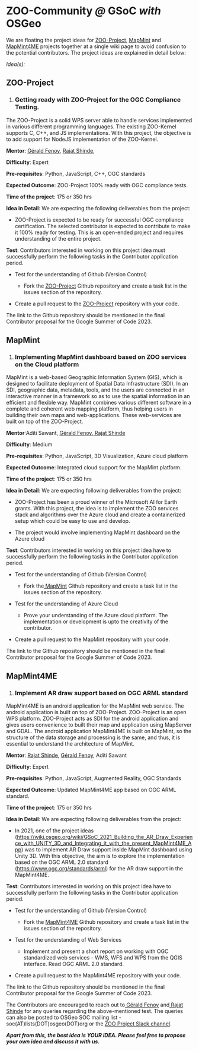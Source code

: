# ZOO-Community _@_ GSoC _with_ OSGeo

We are floating the project ideas for [ZOO-Project](https://github.com/ZOO-Project/ZOO-Project), [MapMint](https://github.com/mapmint/mapmint) and [MapMint4ME](https://github.com/mapmint/MapMint4ME) projects together at a single wiki page to avoid confusion to the potential contributors. The project ideas are explained in detail below:

_Idea(s):_

## **ZOO-Project**

1. ### Getting ready with ZOO-Project for the OGC Compliance Testing.

The ZOO-Project is a solid WPS server able to handle services implemented in various different programming languages. The existing ZOO-Kernel supports C, C++, and JS implementations. With this project, the objective is to add support for NodeJS implementation of the ZOO-Kernel.

**Mentor**: [Gérald Fenoy](https://www.osgeo.org/member/gerald-fenoy/), [Rajat Shinde](https://www.osgeo.org/member/shinde/), 

**Difficulty**: Expert

**Pre-requisites**: Python, JavaScript, C++, OGC standards

**Expected Outcome**: ZOO-Project 100% ready with OGC compliance tests.

**Time of the project**: 175 or 350 hrs

**Idea in Detail**: We are expecting the following deliverables from the project:

-   ZOO-Project is expected to be ready for successful OGC compliance certification. The selected contributor is expected to contribute to make it 100% ready for testing. This is an open-ended project and requires understanding of the entire project.   

**Test**: Contributors interested in working on this project idea must successfully perform the following tasks in the Contributor application period.

-   Test for the understanding of Github (Version Control)

    -   Fork the [ZOO-Project](https://github.com/ZOO-Project/ZOO-Project) Github repository and create a task list in the issues section of the repository.

-   Create a pull request to the [ZOO-Project](https://github.com/ZOO-Project/ZOO-Project) repository with your code.

The link to the Github repository should be mentioned in the final Contributor proposal for the Google Summer of Code 2023.

## MapMint

1. ### Implementing MapMint dashboard based on ZOO services on the Cloud platform

MapMint is a web-based Geographic Information System (GIS), which is designed to facilitate deployment of Spatial Data Infrastructure (SDI). In an SDI, geographic data, metadata, tools, and the users are connected in an interactive manner in a framework so as to use the spatial information in an efficient and flexible way. MapMint combines various different software in a complete and coherent web mapping platform, thus helping users in building their own maps and web-applications. These web-services are built on top of the ZOO-Project. 

**Mentor**:Aditi Sawant, [Gérald Fenoy](https://www.osgeo.org/member/gerald-fenoy/),[  Rajat Shinde](https://www.osgeo.org/member/shinde/)

**Difficulty**: Medium

**Pre-requisites**: Python, JavaScript, 3D Visualization, Azure cloud platform

**Expected Outcome**: Integrated cloud support for the MapMint platform.

**Time of the project**: 175 or 350 hrs

**Idea in Detail**: We are expecting following deliverables from the project:

-   ZOO-Project has been a proud winner of the Microsoft AI for Earth grants. With this project, the idea is to implement the ZOO services stack and algorithms over the Azure cloud and create a containerized setup which could be easy to use and develop.

-   The project would involve implementing MapMint dashboard on the Azure cloud 

**Test**: Contributors interested in working on this project idea have to successfully perform the following tasks in the Contributor application period.

-   Test for the understanding of Github (Version Control)

    -   Fork the[  MapMint](https://github.com/mapmint/mapmint) Github repository and create a task list in the issues section of the repository.

-   Test for the understanding of Azure Cloud

    -   Prove your understanding of the Azure cloud platform. The implementation or development is upto the creativity of the contributor.

-   Create a pull request to the MapMint repository with your code.

The link to the Github repository should be mentioned in the final Contributor proposal for the Google Summer of Code 2023.

## MapMint4ME

1.  ### Implement AR draw support based on OGC ARML standard

MapMint4ME is an android application for the MapMint web service. The android application is built on top of ZOO-Project. ZOO-Project is an open WPS platform. ZOO-Project acts as SDI for the android application and gives users convenience to built their map and application using MapServer and GDAL. The android application MapMint4ME is built on MapMint, so the structure of the data storage and processing is the same, and thus, it is essential to understand the architecture of MapMint. 

**Mentor**: [Rajat Shinde](https://www.osgeo.org/member/shinde/), [Gérald Fenoy](https://www.osgeo.org/member/gerald-fenoy/), Aditi Sawant

**Difficulty**: Expert

**Pre-requisites**: Python, JavaScript, Augmented Reality, OGC Standards

**Expected Outcome**: Updated MapMint4ME app based on OGC ARML standard.

**Time of the project**: 175 or 350 hrs

**Idea in Detail**: We are expecting following deliverables from the project:

-   In 2021, one of the project ideas (https://wiki.osgeo.org/wiki/GSoC_2021_Building_the_AR_Draw_Experience_with_UNITY_3D_and_Integrating_it_with_the_present_MapMint4ME_App) was to implement AR Draw support inside MapMint dashboard using Unity 3D. With this objective, the aim is to explore the implementation based on the OGC ARML 2.0 standard (https://www.ogc.org/standards/arml) for the AR draw support in the MapMint4ME. 

**Test**: Contributors interested in working on this project idea have to successfully perform the following tasks in the Contributor application period.

-   Test for the understanding of Github (Version Control)

    -   Fork the [MapMint4ME](https://github.com/mapmint/MapMint4ME) Github repository and create a task list in the issues section of the repository.

-   Test for the understanding of Web Services

    -   Implement and present a short report on working with OGC standardized web services - WMS, WFS and WPS from the QGIS interface. Read OGC ARML 2.0 standard.

-   Create a pull request to the MapMint4ME repository with your code.

The link to the Github repository should be mentioned in the final Contributor proposal for the Google Summer of Code 2023.

The Contributors are encouraged to reach out to[  Gérald Fenoy](https://www.osgeo.org/member/gerald-fenoy/) and[  Rajat Shinde](https://www.osgeo.org/member/shinde/) for any queries regarding the above-mentioned test. The queries can also be posted to OSGeo SOC mailing list - soc(AT)lists(DOT)osgeo(DOT)org or the [ZOO Project Slack channel](http://zoo-project.slack.com).

_**Apart from this, the best idea is YOUR IDEA. Please feel free to propose your own idea and discuss it with us.**_